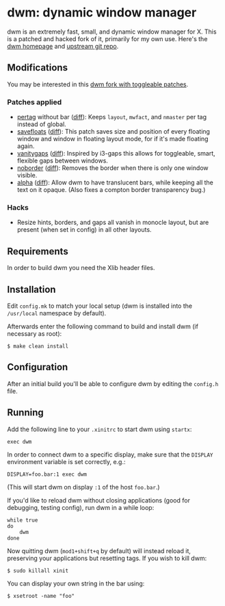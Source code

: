 # dwm: dynamic window manager

dwm is an extremely fast, small, and dynamic window manager for X.
This is a patched and hacked fork of it, primarily for my own use.
Here's the [dwm homepage](https://dwm.suckless.org/) and
[upstream git repo](https://git.suckless.org/dwm).


## Modifications

You may be interested in this
[dwm fork with toggleable patches](https://github.com/bakkeby/dwm-vanitygaps).


### Patches applied

- [pertag](https://dwm.suckless.org/patches/pertag/) without bar
  ([diff](https://dwm.suckless.org/patches/pertag/dwm-6.1-pertag_without_bar.diff)): 
  Keeps `layout`, `mwfact`, and `nmaster` per tag instead of global.
- [savefloats](https://dwm.suckless.org/patches/save_floats/)
  ([diff](https://raw.githubusercontent.com/bakkeby/dwm-vanitygaps/master/patches/dwm-savefloats-configurable-6.2.diff)):
  This patch saves size and position of every floating window and window
  in floating layout mode, for if it's made floating again.
- [vanitygaps](https://dwm.suckless.org/patches/vanitygaps/)
  ([diff](https://dwm.suckless.org/patches/vanitygaps/dwm-vanitygaps-20190508-6.2.diff)):
  Inspired by i3-gaps this allows for toggleable, smart, flexible gaps
  between windows.
- [noborder](https://dwm.suckless.org/patches/noborder/)
  ([diff](https://dwm.suckless.org/patches/noborder/dwm-noborder-6.1.diff)):
  Removes the border when there is only one window visible.
- [alpha](https://dwm.suckless.org/patches/alpha/)
  ([diff](https://dwm.suckless.org/patches/alpha/dwm-alpha-20180613-b69c870.diff)):
  Allow dwm to have translucent bars, while keeping all the text on it
  opaque.  (Also fixes a compton border transparency bug.)


### Hacks

- Resize hints, borders, and gaps all vanish in monocle layout, but are
  present (when set in config) in all other layouts.


## Requirements

In order to build dwm you need the Xlib header files.


## Installation

Edit `config.mk` to match your local setup (dwm is installed into the
`/usr/local` namespace by default).

Afterwards enter the following command to build and install dwm (if
necessary as root):

    $ make clean install


## Configuration

After an initial build you'll be able to configure dwm by editing the
`config.h` file.


## Running

Add the following line to your `.xinitrc` to start dwm using `startx`:

    exec dwm

In order to connect dwm to a specific display, make sure that the
`DISPLAY` environment variable is set correctly, e.g.:

    DISPLAY=foo.bar:1 exec dwm

(This will start dwm on display `:1` of the host `foo.bar`.)

If you'd like to reload dwm without closing applications (good for
debugging, testing config), run dwm in a while loop:

    while true
    do
        dwm
    done

Now quitting dwm (`mod1+shift+q` by default) will instead reload it,
preserving your applications but resetting tags.  If you wish to kill
dwm:

    $ sudo killall xinit

You can display your own string in the bar using:

    $ xsetroot -name "foo"
